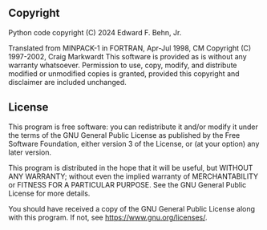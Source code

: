 ## Copyright

Python code copyright (C) 2024 Edward F. Behn, Jr.

Translated from MINPACK-1 in FORTRAN, Apr-Jul 1998, CM
Copyright (C) 1997-2002, Craig Markwardt
This software is provided as is without any warranty whatsoever.
Permission to use, copy, modify, and distribute modified or
unmodified copies is granted, provided this copyright and disclaimer
are included unchanged.

## License

This program is free software: you can redistribute it and/or modify
it under the terms of the GNU General Public License as published by
the Free Software Foundation, either version 3 of the License, or
(at your option) any later version.

This program is distributed in the hope that it will be useful,
but WITHOUT ANY WARRANTY; without even the implied warranty of
MERCHANTABILITY or FITNESS FOR A PARTICULAR PURPOSE.  See the
GNU General Public License for more details.

You should have received a copy of the GNU General Public License
along with this program.  If not, see <https://www.gnu.org/licenses/>.
